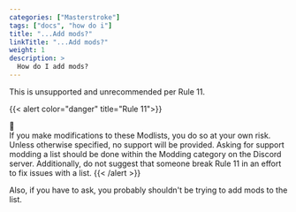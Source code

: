 ```yaml
---
categories: ["Masterstroke"]
tags: ["docs", "how do i"] 
title: "...Add mods?"
linkTitle: "...Add mods?"
weight: 1
description: >
  How do I add mods?
---
```


This is unsupported and unrecommended per Rule 11.

{{< alert color="danger" title="Rule 11">}}
<div class="alert-icon">🛑</div>
If you make modifications to these Modlists, you do so at your own risk. Unless otherwise specified, no support will be provided. Asking for support modding a list should be done within the Modding category on the Discord server. Additionally, do not suggest that someone break Rule 11 in an effort to fix issues with a list.
{{< /alert >}}

Also, if you have to ask, you probably shouldn't be trying to add mods to the list.